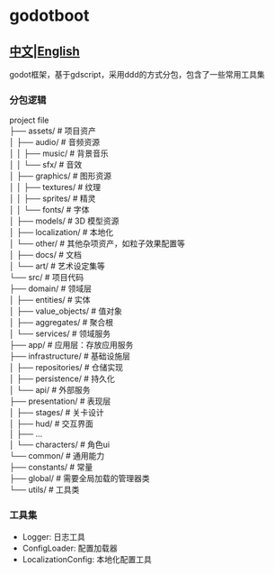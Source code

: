 # godotboot
## [中文](README.md)|[English](README_EN.md)
godot框架，基于gdscript，采用ddd的方式分包，包含了一些常用工具集

### 分包逻辑
project file  
├── assets/           # 项目资产  
│   ├── audio/        # 音频资源  
│   │   ├── music/    # 背景音乐  
│   │   └── sfx/      # 音效  
│   ├── graphics/     # 图形资源  
│   │   ├── textures/ # 纹理  
│   │   ├── sprites/  # 精灵  
│   │   └── fonts/    # 字体  
│   ├── models/       # 3D 模型资源  
│   ├── localization/ # 本地化  
│   └── other/        # 其他杂项资产，如粒子效果配置等  
│       ├── docs/     # 文档  
│       └── art/      # 艺术设定集等  
└── src/              # 项目代码  
	├── domain/       # 领域层  
	│   ├── entities/ # 实体  
	│   ├── value_objects/ # 值对象  
	│   ├── aggregates/ # 聚合根  
	│   └── services/ # 领域服务  
	├── app/          # 应用层：存放应用服务  
	├── infrastructure/ # 基础设施层  
	│   ├── repositories/ # 仓储实现  
	│   ├── persistence/ # 持久化  
	│   └── api/ # 外部服务  
	├── presentation/ # 表现层  
	│   ├── stages/   # 关卡设计  
	│   ├── hud/      # 交互界面  
	│   ├── ...  
	│   └── characters/  # 角色ui  
	└── common/       # 通用能力  
		├── constants/ # 常量  
		├── global/   # 需要全局加载的管理器类  
		└── utils/     # 工具类
		
### 工具集
+ Logger: 日志工具
+ ConfigLoader: 配置加载器
+ LocalizationConfig: 本地化配置工具
